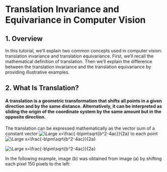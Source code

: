 # Translation Invariance and Equivariance in Computer Vision

## 1. Overview

In this tutorial, we’ll explain two common concepts used in computer vision: translation invariance and translation equivariance. First, we’ll recall the mathematical definition of translation. Then we’ll explain the difference between the translation invariance and the translation equivariance by providing illustrative examples.
## 2. What Is Translation?
#### A translation is a geometric transformation that shifts all points in a given direction and by the same distance. Alternatively, it can be interpreted as sliding the origin of the coordinate system by the same amount but in the opposite direction.
The translation can be expressed mathematically as the vector sum of a constant vector <img src="https://latex.codecogs.com/svg.latex?\Large&space;\mathbf{v}" title="\Large x=\frac{-b\pm\sqrt{b^2-4ac}}{2a}"/> to each point <img src="https://latex.codecogs.com/svg.latex?\Large&space;\mathbf{x}" title="\Large x=\frac{-b\pm\sqrt{b^2-4ac}}{2a}"/>

<img src="https://latex.codecogs.com/svg.latex?\Large&space;\mathbf{T}_v(\mathbf{x})=\mathbf{x}+\mathbf{v}" title="\Large x=\frac{-b\pm\sqrt{b^2-4ac}}{2a}"/>

In the following example, image (b) was obtained from image (a) by shifting each pixel 150 pixels to the left:



